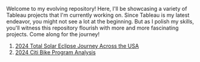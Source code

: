 
Welcome to my evolving repository! Here, I'll be showcasing a variety of Tableau projects that I'm currently working on. Since Tableau is my latest endeavor, you might not see a lot at the beginning. But as I polish my skills, you'll witness this repository flourish with more and more fascinating projects. Come along for the journey!

1. [2024 Total Solar Eclipse Journey Across the USA](https://github.com/vara-co/Tableau-Projects/blob/main/2024-Solar-Eclipse-USA/Tableau-link.md)
2. [2024 Citi Bike Program Analysis](https://github.com/vara-co/Tableau-Projects/tree/main/CitiBike_Program)
